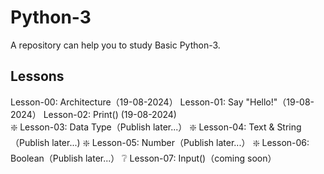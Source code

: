 # Python-3
A repository can help you to study Basic Python-3.
## Lessons
Lesson-00: Architecture（19-08-2024）
Lesson-01: Say "Hello!"（19-08-2024）
Lesson-02: Print() (19-08-2024)         
❇️ Lesson-03: Data Type（Publish later...）
❇️ Lesson-04: Text & String（Publish later...)
❇️ Lesson-05: Number（Publish later...）
❇️ Lesson-06: Boolean（Publish later...）
❔️ Lesson-07: Input()（coming soon）
